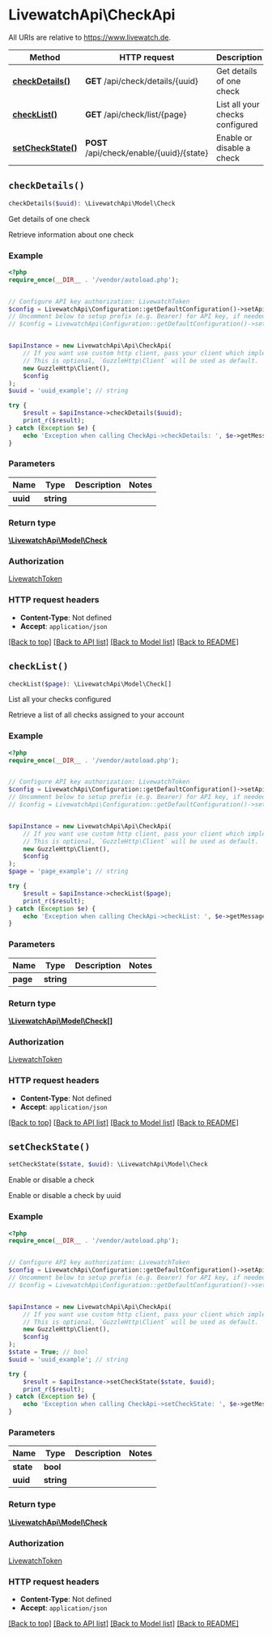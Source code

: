 # LivewatchApi\CheckApi

All URIs are relative to https://www.livewatch.de.

Method | HTTP request | Description
------------- | ------------- | -------------
[**checkDetails()**](CheckApi.md#checkDetails) | **GET** /api/check/details/{uuid} | Get details of one check
[**checkList()**](CheckApi.md#checkList) | **GET** /api/check/list/{page} | List all your checks configured
[**setCheckState()**](CheckApi.md#setCheckState) | **POST** /api/check/enable/{uuid}/{state} | Enable or disable a check


## `checkDetails()`

```php
checkDetails($uuid): \LivewatchApi\Model\Check
```

Get details of one check

Retrieve information about one check

### Example

```php
<?php
require_once(__DIR__ . '/vendor/autoload.php');


// Configure API key authorization: LivewatchToken
$config = LivewatchApi\Configuration::getDefaultConfiguration()->setApiKey('auth-livewatch-token', 'YOUR_API_KEY');
// Uncomment below to setup prefix (e.g. Bearer) for API key, if needed
// $config = LivewatchApi\Configuration::getDefaultConfiguration()->setApiKeyPrefix('auth-livewatch-token', 'Bearer');


$apiInstance = new LivewatchApi\Api\CheckApi(
    // If you want use custom http client, pass your client which implements `GuzzleHttp\ClientInterface`.
    // This is optional, `GuzzleHttp\Client` will be used as default.
    new GuzzleHttp\Client(),
    $config
);
$uuid = 'uuid_example'; // string

try {
    $result = $apiInstance->checkDetails($uuid);
    print_r($result);
} catch (Exception $e) {
    echo 'Exception when calling CheckApi->checkDetails: ', $e->getMessage(), PHP_EOL;
}
```

### Parameters

Name | Type | Description  | Notes
------------- | ------------- | ------------- | -------------
 **uuid** | **string**|  |

### Return type

[**\LivewatchApi\Model\Check**](../Model/Check.md)

### Authorization

[LivewatchToken](../../README.md#LivewatchToken)

### HTTP request headers

- **Content-Type**: Not defined
- **Accept**: `application/json`

[[Back to top]](#) [[Back to API list]](../../README.md#endpoints)
[[Back to Model list]](../../README.md#models)
[[Back to README]](../../README.md)

## `checkList()`

```php
checkList($page): \LivewatchApi\Model\Check[]
```

List all your checks configured

Retrieve a list of all checks assigned to your account

### Example

```php
<?php
require_once(__DIR__ . '/vendor/autoload.php');


// Configure API key authorization: LivewatchToken
$config = LivewatchApi\Configuration::getDefaultConfiguration()->setApiKey('auth-livewatch-token', 'YOUR_API_KEY');
// Uncomment below to setup prefix (e.g. Bearer) for API key, if needed
// $config = LivewatchApi\Configuration::getDefaultConfiguration()->setApiKeyPrefix('auth-livewatch-token', 'Bearer');


$apiInstance = new LivewatchApi\Api\CheckApi(
    // If you want use custom http client, pass your client which implements `GuzzleHttp\ClientInterface`.
    // This is optional, `GuzzleHttp\Client` will be used as default.
    new GuzzleHttp\Client(),
    $config
);
$page = 'page_example'; // string

try {
    $result = $apiInstance->checkList($page);
    print_r($result);
} catch (Exception $e) {
    echo 'Exception when calling CheckApi->checkList: ', $e->getMessage(), PHP_EOL;
}
```

### Parameters

Name | Type | Description  | Notes
------------- | ------------- | ------------- | -------------
 **page** | **string**|  |

### Return type

[**\LivewatchApi\Model\Check[]**](../Model/Check.md)

### Authorization

[LivewatchToken](../../README.md#LivewatchToken)

### HTTP request headers

- **Content-Type**: Not defined
- **Accept**: `application/json`

[[Back to top]](#) [[Back to API list]](../../README.md#endpoints)
[[Back to Model list]](../../README.md#models)
[[Back to README]](../../README.md)

## `setCheckState()`

```php
setCheckState($state, $uuid): \LivewatchApi\Model\Check
```

Enable or disable a check

Enable or disable a check by uuid

### Example

```php
<?php
require_once(__DIR__ . '/vendor/autoload.php');


// Configure API key authorization: LivewatchToken
$config = LivewatchApi\Configuration::getDefaultConfiguration()->setApiKey('auth-livewatch-token', 'YOUR_API_KEY');
// Uncomment below to setup prefix (e.g. Bearer) for API key, if needed
// $config = LivewatchApi\Configuration::getDefaultConfiguration()->setApiKeyPrefix('auth-livewatch-token', 'Bearer');


$apiInstance = new LivewatchApi\Api\CheckApi(
    // If you want use custom http client, pass your client which implements `GuzzleHttp\ClientInterface`.
    // This is optional, `GuzzleHttp\Client` will be used as default.
    new GuzzleHttp\Client(),
    $config
);
$state = True; // bool
$uuid = 'uuid_example'; // string

try {
    $result = $apiInstance->setCheckState($state, $uuid);
    print_r($result);
} catch (Exception $e) {
    echo 'Exception when calling CheckApi->setCheckState: ', $e->getMessage(), PHP_EOL;
}
```

### Parameters

Name | Type | Description  | Notes
------------- | ------------- | ------------- | -------------
 **state** | **bool**|  |
 **uuid** | **string**|  |

### Return type

[**\LivewatchApi\Model\Check**](../Model/Check.md)

### Authorization

[LivewatchToken](../../README.md#LivewatchToken)

### HTTP request headers

- **Content-Type**: Not defined
- **Accept**: `application/json`

[[Back to top]](#) [[Back to API list]](../../README.md#endpoints)
[[Back to Model list]](../../README.md#models)
[[Back to README]](../../README.md)
